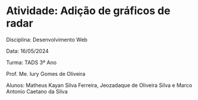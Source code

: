 <h1>Atividade: Adição de gráficos de radar</h1>
Disciplina: Desenvolvimento Web

Data: 16/05/2024

Turma: TADS 3º Ano

Prof. Me. Iury Gomes de Oliveira

Alunos: Matheus Kayan Silva Ferreira, Jeozadaque de Oliveira Silva e Marco Antonio Caetano da Silva
